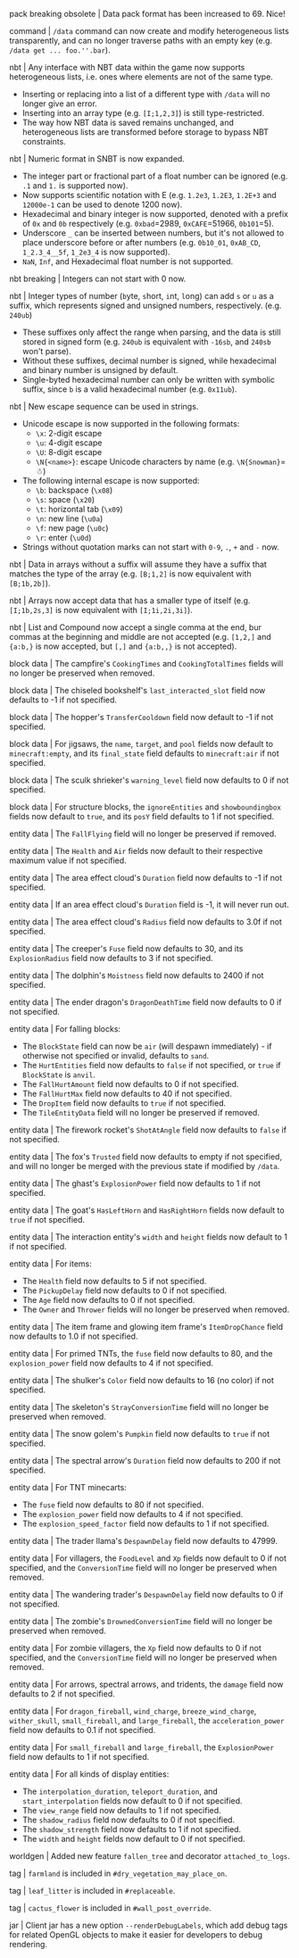 pack breaking obsolete | Data pack format has been increased to 69. Nice!

command | `/data` command can now create and modify heterogeneous lists transparently, and can no longer traverse paths with an empty key (e.g. `/data get ... foo.''.bar`).

nbt | Any interface with NBT data within the game now supports heterogeneous lists, i.e. ones where elements are not of the same type. 
* Inserting or replacing into a list of a different type with `/data` will no longer give an error.
* Inserting into an array type (e.g. `[I;1,2,3]`) is still type-restricted.
* The way how NBT data is saved remains unchanged, and heterogeneous lists are transformed before storage to bypass NBT constraints.

nbt | Numeric format in SNBT is now expanded.
* The integer part or fractional part of a float number can be ignored (e.g. `.1` and `1.` is supported now).
* Now supports scientific notation with E (e.g. `1.2e3`, `​1.2E3`, `1.2E+3` and `12000e-1` can be used to denote 1200 now).
* Hexadecimal and binary integer is now supported, denoted with a prefix of `0x` and `0b` respectively (e.g. `0xbad`=2989, `0xCAFE`=51966, `0b101`=5).
* Underscore `_` can be inserted between numbers, but it's not allowed to place underscore before or after numbers (e.g. `0b10_01`, `0xAB_CD`, `1_2.3_4__5f`, `1_2e3_4` is now supported).
* `NaN`, `Inf`, and Hexadecimal float number is not supported.

nbt breaking | Integers can not start with 0 now.

nbt | Integer types of number (`b`yte, `s`hort, `i`nt, `l`ong) can add `s` or `u` as a suffix, which represents signed and unsigned numbers, respectively. (e.g. `240ub`)
* These suffixes only affect the range when parsing, and the data is still stored in signed form (e.g. `240ub` is equivalent with `-16sb`, and `240sb` won't parse).
* Without these suffixes, decimal number is signed, while hexadecimal and binary number is unsigned by default.
* Single-byted hexadecimal number can only be written with symbolic suffix, since `b` is a valid hexadecimal number (e.g. `0x11ub`).

nbt | New escape sequence can be used in strings.
* Unicode escape is now supported in the following formats:
  * `\x`: 2-digit escape
  * `\u`: 4-digit escape
  * `\U`: 8-digit escape
  * `\N{<name>}`: escape Unicode characters by name (e.g. `\N{Snowman}`=☃)
* The following internal escape is now supported:
  * `\b`: backspace (`\x08`)
  * `\s`: space (`\x20`)
  * `\t`: horizontal tab (`\x09`)
  * `\n`: new line (`\u0a`)
  * `\f`: new page (`\u0c`)
  * `\r`: enter (`\u0d`)
* Strings without quotation marks can not start with `0-9`, `.`, `+` and `-` now.

nbt | Data in arrays without a suffix will assume they have a suffix that matches the type of the array (e.g. `[B;1,2]` is now equivalent with `[B;1b,2b]`).

nbt | Arrays now accept data that has a smaller type of itself (e.g. `[I;1b,2s,3]` is now equivalent with `[I;1i,2i,3i]`).

nbt | List and Compound now accept a single comma at the end, bur commas at the beginning and middle are not accepted (e.g. `[1,2,]` and `{a:b,}` is now accepted, but `[,]` and `{a:b,,}` is not accepted).

block data | The campfire's `CookingTimes` and `CookingTotalTimes` fields will no longer be preserved when removed.

block data | The chiseled bookshelf's `last_interacted_slot` field now defaults to -1 if not specified.

block data | The hopper's `TransferCooldown` field now default to -1 if not specified.

block data | For jigsaws, the `name`, `target`, and `pool` fields now default to `minecraft:empty`, and its `final_state` field defaults to `minecraft:air` if not specified. 

block data | The sculk shrieker's `warning_level` field now defaults to 0 if not specified.

block data | For structure blocks, the `ignoreEntities` and `showboundingbox` fields now default to `true`, and its `posY` field defaults to 1 if not specified.

entity data | The `FallFlying` field will no longer be preserved if removed.

entity data | The `Health` and `Air` fields now default to their respective maximum value if not specified.

entity data | The area effect cloud's `Duration` field now defaults to -1 if not specified. 

entity data | If an area effect cloud's `Duration` field is -1, it will never run out.

entity data | The area effect cloud's `Radius` field now defaults to 3.0f if not specified.

entity data | The creeper's `Fuse` field now defaults to 30, and its `ExplosionRadius` field now defaults to 3 if not specified.

entity data | The dolphin's `Moistness` field now defaults to 2400 if not specified.

entity data | The ender dragon's `DragonDeathTime` field now defaults to 0 if not specified.

entity data | For falling blocks:
* The `BlockState` field can now be `air` (will despawn immediately) - if otherwise not specified or invalid, defaults to `sand`.
* The `HurtEntities` field now defaults to `false` if not specified, or `true` if `BlockState` is `anvil`.
* The `FallHurtAmount` field now defaults to 0 if not specified.
* The `FallHurtMax` field now defaults to 40 if not specified.
* The `DropItem` field now defaults to `true` if not specified.
* The `TileEntityData` field will no longer be preserved if removed.

entity data | The firework rocket's `ShotAtAngle` field now defaults to `false` if not specified.

entity data | The fox's `Trusted` field now defaults to empty if not specified, and will no longer be merged with the previous state if modified by `/data`.

entity data | The ghast's `ExplosionPower` field now defaults to 1 if not specified.

entity data | The goat's `HasLeftHorn` and `HasRightHorn` fields now default to `true` if not specified.

entity data | The interaction entity's `width` and `height` fields now default to 1 if not specified.

entity data | For items:
* The `Health` field now defaults to 5 if not specified.
* The `PickupDelay` field now defaults to 0 if not specified.
* The `Age` field now defaults to 0 if not specified.
* The `Owner` and `Thrower` fields will no longer be preserved when removed.

entity data | The item frame and glowing item frame's `ItemDropChance` field now defaults to 1.0 if not specified.

entity data | For primed TNTs, the `fuse` field now defaults to 80, and the `explosion_power` field now defaults to 4 if not specified.

entity data | The shulker's `Color` field now defaults to 16 (no color) if not specified.

entity data | The skeleton's `StrayConversionTime` field will no longer be preserved when removed.

entity data | The snow golem's `Pumpkin` field now defaults to `true` if not specified.

entity data | The spectral arrow's `Duration` field now defaults to 200 if not specified.

entity data | For TNT minecarts:
* The `fuse` field now defaults to 80 if not specified.
* The `explosion_power` field now defaults to 4 if not specified.
* The `explosion_speed_factor` field now defaults to 1 if not specified.

entity data | The trader llama's `DespawnDelay` field now defaults to 47999.

entity data | For villagers, the `FoodLevel` and `Xp` fields now default to 0 if not specified, and the `ConversionTime` field will no longer be preserved when removed.

entity data | The wandering trader's `DespawnDelay` field now defaults to 0 if not specified.

entity data | The zombie's `DrownedConversionTime` field will no longer be preserved when removed.

entity data | For zombie villagers, the `Xp` field now defaults to 0 if not specified, and the `ConversionTime` field will no longer be preserved when removed.

entity data | For arrows, spectral arrows, and tridents, the `damage` field now defaults to 2 if not specified.

entity data | For `dragon_fireball`, `wind_charge`, `breeze_wind_charge`, `wither_skull`, `small_fireball`, and `large_fireball`, the `acceleration_power` field now defaults to 0.1 if not specified.

entity data | For `small_fireball` and `large_fireball`, the `ExplosionPower` field now defaults to 1 if not specified.

entity data | For all kinds of display entities:
* The `interpolation_duration`, `teleport_duration`, and `start_interpolation` fields now default to 0 if not specified.
* The `view_range` field now defaults to 1 if not specified.
* The `shadow_radius` field now defaults to 0 if not specified.
* The `shadow_strength` field now defaults to 1 if not specified.
* The `width` and `height` fields now default to 0 if not specified.

worldgen | Added new feature `fallen_tree` and decorator `attached_to_logs`.

tag | `farmland` is included in `#dry_vegetation_may_place_on`.

tag | `leaf_litter` is included in `#replaceable`.

tag | `cactus_flower` is included in `#wall_post_override`.

jar | Client jar has a new option `--renderDebugLabels`, which add debug tags for related OpenGL objects to make it easier for developers to debug rendering.
